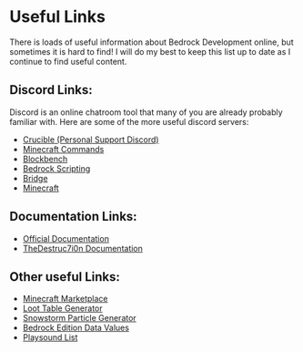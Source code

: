 # Useful Links

There is loads of useful information about Bedrock Development online, but sometimes it is hard to find! I will do my best to keep this list up to date as I continue to find useful content.

## Discord Links:
Discord is an online chatroom tool that many of you are already probably familiar with. Here are some of the more useful discord servers:

 - [Crucible (Personal Support Discord)](https://discord.gg/XjV87YN)
 - [Minecraft Commands](https://discord.gg/QAFXFtZ)
 - [Blockbench](http://discord.gg/fZQbxbg)
 - [Bedrock Scripting](https://discord.gg/46JUdQb)
 - [Bridge](https://discord.gg/NxKuWuA)
 - [Minecraft](https://discord.gg/minecraft)

## Documentation Links:
 - [Official Documentation](https://minecraft.gamepedia.com/Add-on)
 - [TheDestruc7i0n Documentation](https://bedrock.dev/)

## Other useful Links:
 - [Minecraft Marketplace](https://www.minecraft.net/en-us/catalog)
 - [Loot Table Generator](https://amaury.carrade.eu/minecraft/loot_tables)
 - [Snowstorm Particle Generator](https://jannisx11.github.io/snowstorm/)
 - [Bedrock Edition Data Values](https://minecraft.gamepedia.com/Bedrock_Edition_data_values)
 - [Playsound List](http://www.theredengineer.com/1.9-playsound-list.html)




